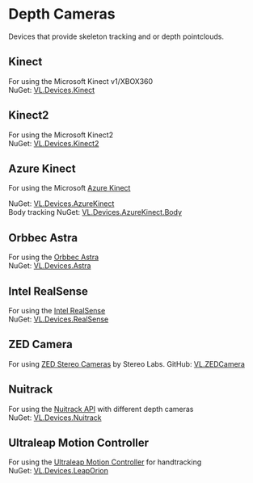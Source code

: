 # Depth Cameras

Devices that provide skeleton tracking and or depth pointclouds.

## Kinect

For using the Microsoft Kinect v1/XBOX360  
NuGet: [VL.Devices.Kinect](https://www.nuget.org/packages/VL.Devices.Kinect)  

## Kinect2

For using the Microsoft Kinect2  
NuGet: [VL.Devices.Kinect2](https://www.nuget.org/packages/VL.Devices.Kinect2)  

## Azure Kinect

For using the Microsoft [Azure Kinect](https://azure.microsoft.com/de-de/services/kinect-dk/)

NuGet: [VL.Devices.AzureKinect](https://www.nuget.org/packages/VL.Devices.AzureKinect)  
Body tracking NuGet: [VL.Devices.AzureKinect.Body](https://www.nuget.org/packages/VL.Devices.AzureKinect.Body)  

## Orbbec Astra

For using the [Orbbec Astra](https://orbbec3d.com/product-astra-pro/)  
NuGet: [VL.Devices.Astra](https://www.nuget.org/packages/VL.Devices.Astra)  

## Intel RealSense

For using the [Intel RealSense](https://www.intelrealsense.com/)  
NuGet: [VL.Devices.RealSense](https://www.nuget.org/packages/VL.Devices.RealSense) 

## ZED Camera

For using [ZED Stereo Cameras](https://www.stereolabs.com/) by Stereo Labs.
GitHub: [VL.ZEDCamera](https://github.com/m-box-de/VL.ZEDCamera)

## Nuitrack

For using the [Nuitrack API](http://nuitrack.com/) with different depth cameras  
NuGet: [VL.Devices.Nuitrack](https://www.nuget.org/packages/VL.Devices.Nuitrack)  

## Ultraleap Motion Controller

For using the [Ultraleap Motion Controller](https://www.ultraleap.com/product/leap-motion-controller/) for handtracking  
NuGet: [VL.Devices.LeapOrion](https://www.nuget.org/packages/VL.Devices.LeapOrion)